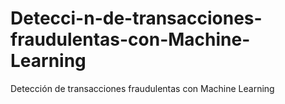 # Detecci-n-de-transacciones-fraudulentas-con-Machine-Learning
Detección de transacciones fraudulentas con Machine Learning
